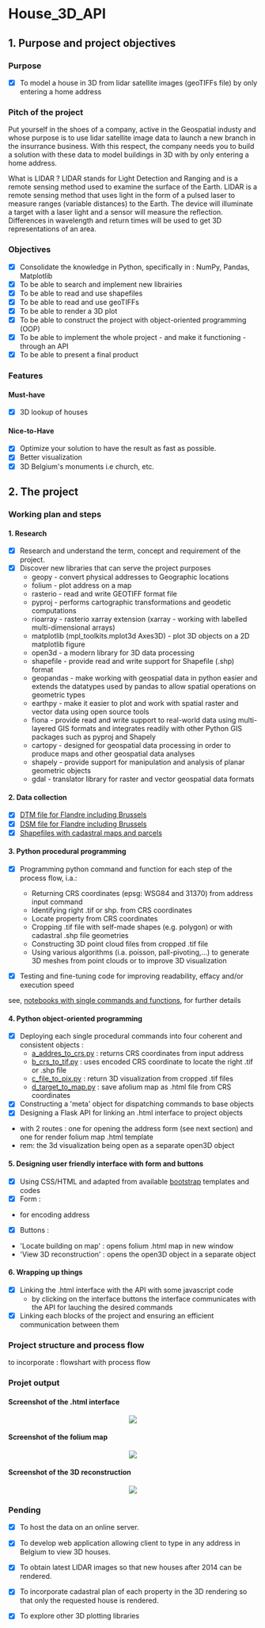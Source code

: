 # House_3D_API

## 1. Purpose and project objectives 

### Purpose
- [x] To model a house in 3D from lidar satellite images (geoTIFFs file) by only entering a home address

### Pitch of the project 
Put yourself in the shoes of a company, active in the Geospatial industy and whose purpose is to use lidar satellite image data to launch a new branch in the insurrance business. With this respect, the company needs you to build a solution with these data to model buildings in 3D with by only entering a home address.

What is LIDAR ? LIDAR stands for Light Detection and Ranging and is a remote sensing method used to examine the surface of the Earth. LIDAR is a remote sensing method that uses light in the form of a pulsed laser to measure ranges (variable distances) to the Earth. The device will illuminate a target with a laser light and a sensor will measure the reflection. Differences in wavelength and return times will be used to get 3D representations of an area.

### Objectives
- [x] Consolidate the knowledge in Python, specifically in : NumPy, Pandas, Matplotlib
- [x] To be able to search and implement new librairies
- [x] To be able to read and use shapefiles
- [x] To be able to read and use geoTIFFs
- [x] To be able to render a 3D plot
- [x] To be able to construct the project with object-oriented programming (OOP)
- [x] To be able to implement the whole project - and make it functioning -  through an API
- [x] To be able to present a final product

### Features 
#### Must-have 
- [x] 3D lookup of houses

#### Nice-to-Have
- [x] Optimize your solution to have the result as fast as possible.
- [x] Better visualization
- [x] 3D Belgium's monuments i.e church, etc.

## 2. The project 
### Working plan and steps 
#### 1. Research 
- [x] Research and understand the term, concept and requirement of the project.
- [x] Discover new libraries that can serve the project purposes 
  - geopy - convert physical addresses to Geographic locations
  - folium - plot address on a map
  - rasterio - read and write GEOTIFF format file
  - pyproj - performs cartographic transformations and geodetic computations
  - rioarray - rasterio xarray extension (xarray - working with labelled multi-dimensional arrays)
  - matplotlib (mpl_toolkits.mplot3d Axes3D) - plot 3D objects on a 2D matplotlib figure
  - open3d - a modern library for 3D data processing
  - shapefile - provide read and write support for Shapefile (.shp) format
  - geopandas - make working with geospatial data in python easier and extends the datatypes used by pandas to allow spatial operations on geometric types
  - earthpy - make it easier to plot and work with spatial raster and vector data using open source tools
  - fiona - provide read and write support to real-world data using multi-layered GIS formats and integrates readily with other Python GIS packages such as pyproj and Shapely
  - cartopy - designed for geospatial data processing in order to produce maps and other geospatial data analyses
  - shapely - provide support for manipulation and analysis of planar geometric objects
  - gdal - translator library for raster and vector geospatial data formats

#### 2. Data collection 
- [x] [DTM file for Flandre including Brussels](http://bit.ly/DTM_Flandre)
- [x] [DSM file for Flandre including Brussels](http://bit.ly/DSM_Flandre)
- [x] [Shapefiles with cadastral maps and parcels](https://eservices.minfin.fgov.be/myminfin-web/pages/cadastral-plans?_ga=2.167466685.225309318.1604313780-388788923.1602907232)

#### 3. Python procedural programming 
- [x] Programming python command and function for each step of the process flow, i.a.:
  - Returning CRS coordinates (epsg: WSG84 and 31370) from address input command 
  - Identifying right .tif or shp. from CRS coordinates
  - Locate property from CRS coordinates
  - Cropping .tif file with self-made shapes (e.g. polygon) or with cadastral .shp file geometries 
  - Constructing 3D point cloud files from cropped .tif file
  - Using various algorithms (i.a. poisson, pall-pivoting,...) to generate 3D meshes from point clouds or to improve 3D visualization  

- [x] Testing and fine-tuning code for improving readability, effacy and/or execution speed

see, [notebooks with single commands and functions](https://github.com/jcmeunier77/House_3D_API/tree/master/notebooks%20with%20single%20commands%20and%20functions), for further details 

#### 4. Python object-oriented programming
- [x] Deploying each single procedural commands into four coherent and consistent objects : 
  - [a_addres_to_crs.py](https://github.com/jcmeunier77/House_3D_API/blob/master/api/src/utils/a_addres_to_crs.py) : returns CRS coordinates from input address
  - [b_crs_to_tif.py](https://github.com/jcmeunier77/House_3D_API/blob/master/api/src/utils/b_crs_to_tif.py) : uses encoded CRS coordinate to locate the right .tif or .shp file
  - [c_file_to_pix.py](https://github.com/jcmeunier77/House_3D_API/blob/master/api/src/utils/c_file_to_pix.py) : return 3D visualization from cropped .tif files
  - [d_target_to_map.py](https://github.com/jcmeunier77/House_3D_API/blob/master/api/src/utils/d_target_to_map.py) : save afolium map as .html file from CRS coordinates
 - [x] Constructing a 'meta' object for dispatching commands to base objects
 - [x] Designing a Flask API for linking an .html interface to project objects 
  - with 2 routes : one for opening the address form (see next section) and one for render folium map .html template
  - rem: the 3d visualization being open as a separate open3D object  
 
 #### 5. Designing user friendly interface with form and buttons 
 - [x] Using CSS/HTML and adapted from available [bootstrap](https://v5.getbootstrap.com/) templates and codes  
 - [x] Form :
  - for encoding address
 - [x] Buttons :
  - 'Locate building on map' : opens folium .html map in new window  
  - 'View 3D reconstruction' : opens the open3D object in a separate object 
   
#### 6. Wrapping up things 
- [x] Linking the .html interface with the API with some javascript code 
  - by clicking on the interface buttons the interface communicates with the API for lauching the desired commands 
- [x] Linking each blocks of the project and ensuring an efficient communication between them 

### Project structure and process flow

to incorporate : flowshart with process flow 

### Projet output 
#### Screenshot of the .html interface 

<p align="center">
    <img src="https://github.com/jcmeunier77/House_3D_API/blob/master/screenshots/main-index%20page%20.png">
</p>

#### Screenshot of the folium map 

<p align="center">
    <img src="https://github.com/jcmeunier77/House_3D_API/blob/master/screenshots/map%20output.png">
</p>

#### Screenshot of the 3D reconstruction 

<p align="center">
    <img src="https://github.com/jcmeunier77/House_3D_API/blob/master/screenshots/3d%20output.png">
</p>

### Pending 

- [x] To host the data on an online server.
- [x] To develop web application allowing client to type in any address in Belgium to view 3D houses.
- [x] To obtain latest LIDAR images so that new houses after 2014 can be rendered.
- [x] To incorporate cadastral plan of each property in the 3D rendering so that only the requested house is rendered.
- [x] To explore other 3D plotting libraries




  
  
